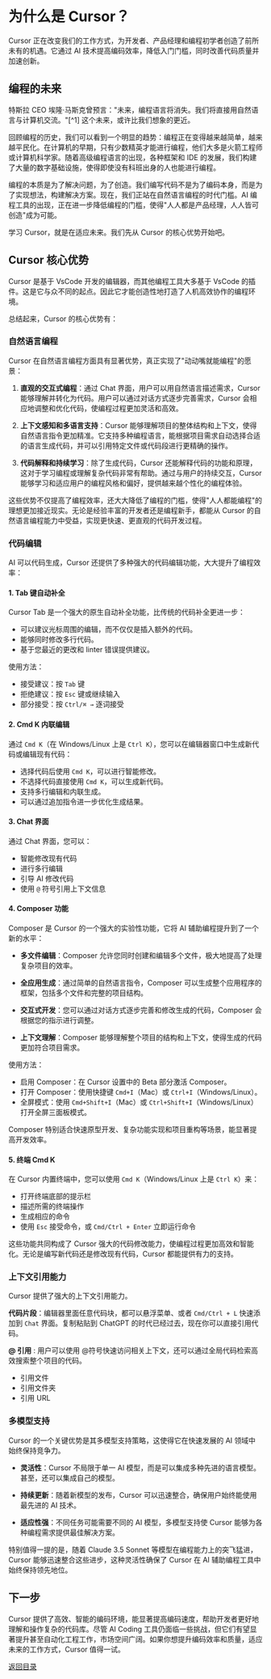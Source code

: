 # 为什么是 Cursor？

Cursor 正在改变我们的工作方式，为开发者、产品经理和编程初学者创造了前所未有的机遇。它通过 AI 技术提高编码效率，降低入门门槛，同时改善代码质量并加速创新。

## 编程的未来

特斯拉 CEO 埃隆·马斯克曾预言："未来，编程语言将消失。我们将直接用自然语言与计算机交流。"[^1] 这个未来，或许比我们想象的更近。

回顾编程的历史，我们可以看到一个明显的趋势：编程正在变得越来越简单，越来越平民化。在计算机的早期，只有少数精英才能进行编程，他们大多是火箭工程师或计算机科学家。随着高级编程语言的出现，各种框架和 IDE 的发展，我们构建了大量的数字基础设施，使得即使没有科班出身的人也能进行编程。

编程的本质是为了解决问题，为了创造。我们编写代码不是为了编码本身，而是为了实现想法，构建解决方案。现在，我们正站在自然语言编程的时代门槛。AI 编程工具的出现，正在进一步降低编程的门槛，使得"人人都是产品经理，人人皆可创造"成为可能。

学习 Cursor，就是在适应未来。我们先从 Cursor 的核心优势开始吧。

## Cursor 核心优势

Cursor 是基于 VsCode 开发的编辑器，而其他编程工具大多基于 VsCode 的插件。这是它与众不同的起点。因此它才能创造性地打造了人机高效协作的编程环境。


总结起来，Cursor 的核心优势有：

### 自然语言编程

Cursor 在自然语言编程方面具有显著优势，真正实现了"动动嘴就能编程"的愿景：

1. **直观的交互式编程**：通过 Chat 界面，用户可以用自然语言描述需求，Cursor 能够理解并转化为代码。用户可以通过对话方式逐步完善需求，Cursor 会相应地调整和优化代码，使编程过程更加灵活和高效。

2. **上下文感知和多语言支持**：Cursor 能够理解项目的整体结构和上下文，使得自然语言指令更加精准。它支持多种编程语言，能根据项目需求自动选择合适的语言生成代码，并可以引用特定文件或代码段进行更精确的操作。

3. **代码解释和持续学习**：除了生成代码，Cursor 还能解释代码的功能和原理，这对于学习编程或理解复杂代码非常有帮助。通过与用户的持续交互，Cursor 能够学习和适应用户的编程风格和偏好，提供越来越个性化的编程体验。

这些优势不仅提高了编程效率，还大大降低了编程的门槛，使得"人人都能编程"的理想更加接近现实。无论是经验丰富的开发者还是编程新手，都能从 Cursor 的自然语言编程能力中受益，实现更快速、更直观的代码开发过程。

### 代码编辑

AI 可以代码生成，Cursor 还提供了多种强大的代码编辑功能，大大提升了编程效率：

#### 1. Tab 键自动补全

Cursor Tab 是一个强大的原生自动补全功能，比传统的代码补全更进一步：

- 可以建议光标周围的编辑，而不仅仅是插入额外的代码。
- 能够同时修改多行代码。
- 基于您最近的更改和 linter 错误提供建议。

使用方法：
- 接受建议：按 `Tab` 键
- 拒绝建议：按 `Esc` 键或继续输入
- 部分接受：按 `Ctrl/⌘ →` 逐词接受

#### 2. Cmd K 内联编辑

通过 `Cmd K`（在 Windows/Linux 上是 `Ctrl K`），您可以在编辑器窗口中生成新代码或编辑现有代码：

- 选择代码后使用 `Cmd K`，可以进行智能修改。
- 不选择代码直接使用 `Cmd K`，可以生成新代码。
- 支持多行编辑和内联生成。
- 可以通过追加指令进一步优化生成结果。

#### 3. Chat 界面

通过 Chat 界面，您可以：

- 智能修改现有代码
- 进行多行编辑
- 引导 AI 修改代码
- 使用 `@` 符号引用上下文信息

#### 4. Composer 功能

Composer 是 Cursor 的一个强大的实验性功能，它将 AI 辅助编程提升到了一个新的水平：

- **多文件编辑**：Composer 允许您同时创建和编辑多个文件，极大地提高了处理复杂项目的效率。

- **全应用生成**：通过简单的自然语言指令，Composer 可以生成整个应用程序的框架，包括多个文件和完整的项目结构。

- **交互式开发**：您可以通过对话方式逐步完善和修改生成的代码，Composer 会根据您的指示进行调整。

- **上下文理解**：Composer 能够理解整个项目的结构和上下文，使得生成的代码更加符合项目需求。

使用方法：
- 启用 Composer：在 Cursor 设置中的 Beta 部分激活 Composer。
- 打开 Composer：使用快捷键 `Cmd+I`（Mac）或 `Ctrl+I`（Windows/Linux）。
- 全屏模式：使用 `Cmd+Shift+I`（Mac）或 `Ctrl+Shift+I`（Windows/Linux）打开全屏三面板模式。

Composer 特别适合快速原型开发、复杂功能实现和项目重构等场景，能显著提高开发效率。

#### 5. 终端 Cmd K

在 Cursor 内置终端中，您可以使用 `Cmd K`（Windows/Linux 上是 `Ctrl K`）来：

- 打开终端底部的提示栏
- 描述所需的终端操作
- 生成相应的命令
- 使用 `Esc` 接受命令，或 `Cmd/Ctrl + Enter` 立即运行命令

这些功能共同构成了 Cursor 强大的代码修改能力，使编程过程更加高效和智能化。无论是编写新代码还是修改现有代码，Cursor 都能提供有力的支持。

### 上下文引用能力

Cursor 提供了强大的上下文引用能力。

**代码片段**：编辑器里面任意代码块，都可以悬浮菜单、或者 `Cmd/Ctrl + L` 快速添加到 `Chat` 界面。复制粘贴到 ChatGPT 的时代已经过去，现在你可以直接引用代码。

**@ 引用** : 用户可以使用 @符号快速访问相关上下文，还可以通过全局代码检索高效搜索整个项目的代码。

- 引用文件
- 引用文件夹
- 引用 URL


### 多模型支持

Cursor 的一个关键优势是其多模型支持策略，这使得它在快速发展的 AI 领域中始终保持竞争力。

- **灵活性**：Cursor 不局限于单一 AI 模型，而是可以集成多种先进的语言模型。甚至，还可以集成自己的模型。

- **持续更新**：随着新模型的发布，Cursor 可以迅速整合，确保用户始终能使用最先进的 AI 技术。

- **适应性强**：不同任务可能需要不同的 AI 模型，多模型支持使 Cursor 能够为各种编程需求提供最佳解决方案。

特别值得一提的是，随着 Claude 3.5 Sonnet 等模型在编程能力上的突飞猛进，Cursor 能够迅速整合这些进步，这种灵活性确保了 Cursor 在 AI 辅助编程工具中始终保持领先地位。


## 下一步

Cursor 提供了高效、智能的编码环境，能显著提高编码速度，帮助开发者更好地理解和操作复杂的代码库。尽管 AI Coding 工具仍面临一些挑战，但它们有望显著提升甚至自动化工程工作，市场空间广阔。如果你想提升编码效率和质量，适应未来的工作方式，Cursor 值得一试。

[返回目录](../../../README.zh.md)
